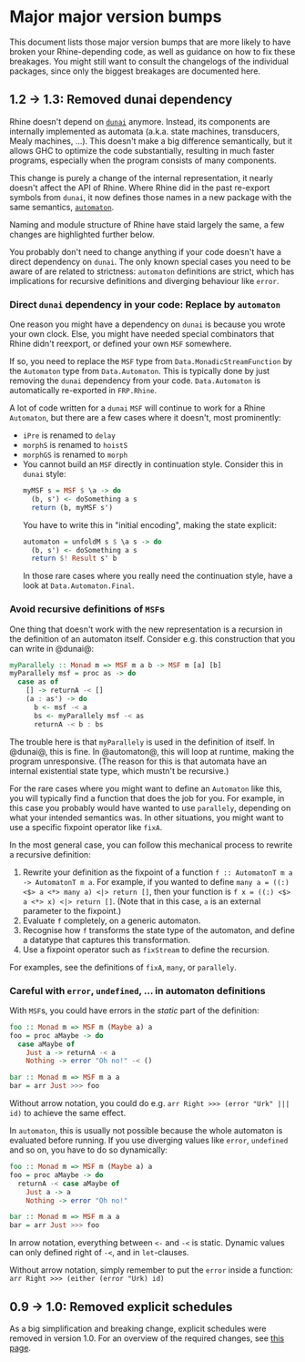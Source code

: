 # Major major version bumps

This document lists those major version bumps that are more likely to have broken your Rhine-depending code,
as well as guidance on how to fix these breakages.
You might still want to consult the changelogs of the individual packages, since only the biggest breakages are documented here.

## 1.2 -> 1.3: Removed dunai dependency

Rhine doesn't depend on [`dunai`](https://hackage.haskell.org/package/dunai) anymore.
Instead, its components are internally implemented as automata (a.k.a. state machines, transducers, Mealy machines, ...).
This doesn't make a big difference semantically, but it allows GHC to optimize the code substantially,
resulting in much faster programs, especially when the program consists of many components.

This change is purely a change of the internal representation, it nearly doesn't affect the API of Rhine.
Where Rhine did in the past re-export symbols from `dunai`,
it now defines those names in a new package with the same semantics, [`automaton`](https://hackage.haskell.org/package/automaton).

Naming and module structure of Rhine have staid largely the same,
a few changes are highlighted further below.

You probably don't need to change anything if your code doesn't have a direct dependency on `dunai`.
The only known special cases you need to be aware of are related to strictness:
`automaton` definitions are strict, which has implications for recursive definitions and diverging behaviour like `error`.

### Direct `dunai` dependency in your code: Replace by `automaton`

One reason you might have a dependency on `dunai` is because you wrote your own clock.
Else, you might have needed special combinators that Rhine didn't reexport, or defined your own `MSF` somewhere.

If so, you need to replace the `MSF` type from `Data.MonadicStreamFunction` by the `Automaton` type from `Data.Automaton`.
This is typically done by just removing the `dunai` dependency from your code.
`Data.Automaton` is automatically re-exported in `FRP.Rhine`.

A lot of code written for a `dunai` `MSF` will continue to work for a Rhine `Automaton`,
but there are a few cases where it doesn't, most prominently:

* `iPre` is renamed to `delay`
* `morphS` is renamed to `hoistS`
* `morphGS` is renamed to `morph`
* You cannot build an `MSF` directly in continuation style. Consider this in `dunai` style:
  ```haskell
  myMSF s = MSF $ \a -> do
    (b, s') <- doSomething a s
    return (b, myMSF s')
  ```
  You have to write this in "initial encoding", making the state explicit:
  ```haskell
  automaton = unfoldM s $ \a s -> do
    (b, s') <- doSomething a s
    return $! Result s' b
  ```
  In those rare cases where you really need the continuation style, have a look at `Data.Automaton.Final`.

### Avoid recursive definitions of `MSF`s

One thing that doesn't work with the new representation is a recursion in the definition of an automaton itself.
Consider e.g. this construction that you can write in @dunai@:

```haskell
myParallely :: Monad m => MSF m a b -> MSF m [a] [b]
myParallely msf = proc as -> do
  case as of
    [] -> returnA -< []
    (a : as') -> do
      b <- msf -< a
      bs <- myParallely msf -< as
      returnA -< b : bs
```
The trouble here is that `myParallely` is used in the definition of itself.
In @dunai@, this is fine.
In @automaton@, this will loop at runtime, making the program unresponsive.
(The reason for this is that automata have an internal existential state type, which mustn't be recursive.)

For the rare cases where you might want to define an `Automaton` like this,
you will typically find a function that does the job for you.
For example, in this case you probably would have wanted to use `parallely`,
depending on what your intended semantics was.
In other situations, you might want to use a specific fixpoint operator like `fixA`.

In the most general case, you can follow this mechanical process to rewrite a recursive definition:

1. Rewrite your definition as the fixpoint of a function `f :: AutomatonT m a -> AutomatonT m a`.
   For example, if you wanted to define `many a = ((:) <$> a <*> many a) <|> return []`,
   then your function is `f x = ((:) <$> a <*> x) <|> return []`.
   (Note that in this case, `a` is an external parameter to the fixpoint.)
2. Evaluate `f` completely, on a generic automaton.
3. Recognise how `f` transforms the state type of the automaton, and define a datatype that captures this transformation.
4. Use a fixpoint operator such as `fixStream` to define the recursion.

For examples, see the definitions of `fixA`, `many`, or `parallely`.

### Careful with `error`, `undefined`, ... in automaton definitions

With `MSF`s, you could have errors in the _static_ part of the definition:
```haskell
foo :: Monad m => MSF m (Maybe a) a
foo = proc aMaybe -> do
  case aMaybe of
    Just a -> returnA -< a
    Nothing -> error "Oh no!" -< ()

bar :: Monad m => MSF m a a
bar = arr Just >>> foo
```
Without arrow notation, you could do e.g. ```arr Right >>> (error "Urk" ||| id)``` to achieve the same effect.

In `automaton`, this is usually not possible because the whole automaton is evaluated before running.
If you use diverging values like `error`, `undefined` and so on, you have to do so dynamically:
```haskell
foo :: Monad m => MSF m (Maybe a) a
foo = proc aMaybe -> do
  returnA -< case aMaybe of
    Just a -> a
    Nothing -> error "Oh no!"

bar :: Monad m => MSF m a a
bar = arr Just >>> foo
```
In arrow notation, everything between `<-` and `-<` is static.
Dynamic values can only defined right of `-<`, and in `let`-clauses.

Without arrow notation, simply remember to put the `error` inside a function: `arr Right >>> (either (error "Urk) id)`



## 0.9 -> 1.0: Removed explicit schedules

As a big simplification and breaking change,
explicit schedules were removed in version 1.0.
For an overview of the required changes, see [this page](/version1.md).
